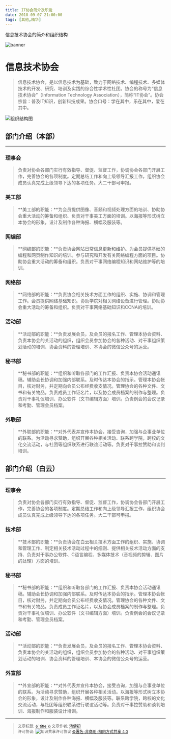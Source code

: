 ```yaml
---
title: IT协会简介及职能
date: 2018-09-07 21:00:00
tags: [其他,精华]
---
```

信息技术协会的简介和组织结构

<!--more-->

![banner](https://www.gdinit.cn/img/about_banner.png)

# **信息技术协会**
>信息技术协会，是以信息技术为基础，致力于网络技术、编程技术、多媒体技术的开发、研究、培训及实践的综合性学术性社团。协会的称号为“信息技术协会”（Information Technology Association），简称“IT协会”。协会宗旨：普及IT知识，创新科技成果。协会口号：学在其中，乐在其中，爱在其中。

![组织结构图](https://www.gdinit.cn/ueditor/php/upload/image/20170922/1506078417800907.jpg)

## **部门介绍**（本部）
---
### 理事会
>负责对协会各部门实行有效指导、督促、监督工作，协调协会各部门开展工作，完善协会的各项制度。定期总结工作和向上级领导汇报工作，组织协会成员认真完成上级领导下达的各项任务。大二干部可申报。

### 美工部
>**美工部的职能：**为会员提供图像、音频和视频处理方面的培训、协助协会重大活动的筹备和组织、负责对干事美工方面的培训。以海报等形式树立本协会的形象，设计及制作各种海报、横幅及服装等。 

### 网编部
>**网编部的职能：**负责协会网站日常信息更新和维护。为会员提供基础的编程和网页制作知识的培训。参与研究和开发有关网络编程方面的项目。协助协会重大活动的筹备和组织。负责对干事网络编程知识和网站维护等的培训。 

### 网络部
>**网络部的职能：**负责协会相关技术方面工作的组织、实施、协调和管理工作。会员提供网络基础知识。协助学院对相关网络设备进行管理。协助协会重大活动的筹备和组织。负责对干事网络基础知识和CCNA的培训。

### 活动部
>**活动部的职能：**负责发展会员，及会员的报名工作、管理本协会资料、负责本协会的关活动的组织，组织会员参加协会的各种活动、对干事组织策划活动的培训、协会资料的管理培训、本协会的微信公众号的运营。

### 秘书部
>**秘书部的职能：**组织和听取各部门的工作汇报、负责本协会活动通讯稿。辅助会长协调和加强内部联系。及时传达本协会的指示。管理本协会帐目，核对财务，并定期向会员公布经费收支情况。管理协会的各种文件、文书和有关物品。负责成员工作证名片，以及协会成员档案的制作与整理。负责对干事礼仪培训、办公软件（文书编辑方面）培训。负责例会的会议记录和考勤、管理会员档案。

### 外联部
>**外联部的职能：**对外代表并宣传本协会，接受咨询，加强与企事业单位的联系。为活动寻求赞助，组织开展各种相关活动、联系跨学院，跨校的文化交流活动，与社团等组织联系进行联谊活动等。负责对干事拉赞助和谈判培训。



## **部门介绍**（白云）
---
### 理事会
>负责对协会各部门实行有效指导、督促、监督工作，协调协会各部门开展工作，完善协会的各项制度。定期总结工作和向上级领导汇报工作，组织协会成员认真完成上级领导下达的各项任务。大二干部可申报。

### 技术部
>**技术部的职能：**负责协会在白云相关技术方面工作的组织、实施、协调和管理工作、制定相关技术活动过程中的细则、提供相关技术活动方面的支持、负责对干事办公软件、C语言编程、多媒体技术（音视频的剪辑、图片的处理）方面的培训。

### 秘书部
>**秘书部的职能：**组织和听取各部门的工作汇报、负责本协会活动通讯稿。辅助会长协调和加强内部联系。及时传达本协会的指示。管理本协会帐目，核对财务，并定期向会员公布经费收支情况。管理协会的各种文件、文书和有关物品。负责成员工作证名片，以及协会成员档案的制作与整理。负责对干事礼仪培训、办公软件（文书编辑方面）培训。负责例会的会议记录和考勤、管理会员档案。

### 活动部
>**活动部的职能：**负责发展会员，及会员的报名工作、管理本协会资料、负责本协会的关活动的组织，组织会员参加协会的各种活动、对干事组织策划活动的培训、协会资料的管理培训、本协会的微信公众号的运营。

### 外宣部
>**外宣部的职能：**对外代表并宣传本协会，接受咨询，加强与企事业单位的联系。为活动寻求赞助，组织开展各种相关活动。以海报等形式树立本协会的形象，设计及制作各种海报、横幅及服装等。联系跨学院，跨校的文化交流活动，与社团等组织联系进行联谊活动等。负责对干事拉赞助和谈判培训、海报制作和服装设计培训。

---------------------------------

><span style="font-size:12px">文章标题: <a href="{{permalink}}">{{ title }}</a>
文章作者: <a href="http://itxiehui.github.io/">汤健初</a>  
许可协议: <img src="https://i.creativecommons.org/l/by-nc-sa/4.0/80x15.png" style="border-width: 0;" alt="知识共享许可协议"   />
<a rel="license" href="http://creativecommons.org/licenses/by-nc-sa/4.0/">©署名-非商用-相同方式共享 4.0</a></span>